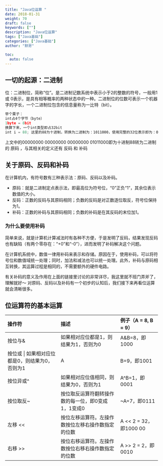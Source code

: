 ```yaml
---  
title: "Java位运算 "  
date: 2018-01-31
weight: 70  
draft: false  
keywords: [""]  
description: "Java位运算"  
tags: ["Java基础"]  
categories: ["Java基础"]  
author: "默哥"  

toc:
  auto: false
---  
```

## 一切的起源：二进制
位：二进制位，简称“位”。是二进制记数系统中表示小于2的整数的符号，一般用1或 0表示，是具有相等概率的两种状态中的一种。二进制位的位数可表示一个机器字的字长，一个二进制位包含的信息量称为一比特（bit）。
```js
举个栗子：
int占4个字节（byte）
1byte = 8bit
换算下来，一个int类型即占32bit
int i = 88; 这里的88为十进制，转换为二进制为：1011000，使用完整的32位表示即为：00000000 00000000 00000000 01011000
```

上文中的00000000 00000000 00000000 01011000即为十进制88转为二进制的 原码 ，与其相关的定义还有 反码 和 补码

## 关于原码、反码和补码
在计算机内，有符号数有三种表示法：原码、反码以及补码。

* 原码：就是二进制定点表示法，即最高位为符号位，“0”正负“1”，其余位表示数值的大小。
* 反码：正数的反码与其原码相同；负数的反码是对正数逐位取反，符号位保持为1。
* 补码：正数的补码与其原码相同；负数的补码是在其反码的末位加1。

### 为什么要使用补码
简单来说，就是计算机计算减法时有各种不方便，于是发明了反码，结果发现反码也有缺陷（有两个零存在：“+0”和“-0”），进而发明了补码解决这个问题。

在计算机系统中，数值一律用补码来表示和存储。原因在于，使用补码，可以将符号位和数值域统一处理；同时，加法和减法也可以统一处理。此外，补码与原码相互转换，其运算过程是相同的，不需要额外的硬件电路。

有关补码的意义及作用在上面的链接里讨论的非常详尽，我这里就不班门弄斧了，理解就好～
对原码、反码以及补码有一个初步的认知后，我们接下来再看位运算就会清晰很多。

## 位运算符的基本运算
| 操作符 	|描述 	|例子（A = 8, B = 9）|
| :------- | :------- | :------|
| 按位与& 	 |如果相对应位都是1，则结果为1，否则为0 	|  A&B=8，即1000 |
| 按位或    \| 如果相对应位都是0，则结果为0，否则为1 	|  A|B=9，即1001  |
| 按位异或^   |	如果相对应位值相同，则结果为0，否则为1 	 | A^B=1，即0001 |
| 按位取反~   |	按位取反运算符翻转操作数的每一位，即0变成1，1变成0   |	~A=7，即0111 |
| 左移 << 	 |按位左移运算符。左操作数按位左移右操作数指定的位数 	 | A << 2 = 32，即1000 00 |
| 右移 >> 	 | 按位右移运算符。左操作数按位右移右操作数指定的位数 	| A >> 2 = 2，即0010 |